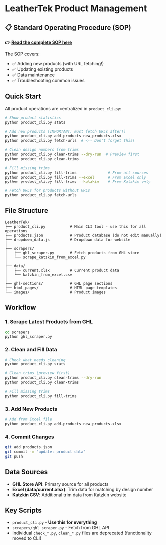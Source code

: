 # LeatherTek Product Management

## 📋 Standard Operating Procedure (SOP)

**👉 [Read the complete SOP here](SOP.md)**

The SOP covers:
- ✅ Adding new products (with URL fetching!)
- ✅ Updating existing products
- ✅ Data maintenance
- ✅ Troubleshooting common issues

## Quick Start

All product operations are centralized in `product_cli.py`:

```bash
# Show product statistics
python product_cli.py stats

# Add new products (IMPORTANT: must fetch URLs after!)
python product_cli.py add-products new_products.xlsx
python product_cli.py fetch-urls  # <-- Don't forget this!

# Clean design numbers from trims
python product_cli.py clean-trims --dry-run  # Preview first
python product_cli.py clean-trims

# Fill missing trims
python product_cli.py fill-trims              # From all sources
python product_cli.py fill-trims --excel      # From Excel only
python product_cli.py fill-trims --katzkin    # From Katzkin only

# Fetch URLs for products without URLs
python product_cli.py fetch-urls
```

## File Structure

```
LeatherTek/
├── product_cli.py           # Main CLI tool - use this for all operations
├── products.json            # Product database (do not edit manually)
├── dropdown_data.js         # Dropdown data for website
│
├── scrapers/
│   ├── ghl_scraper.py       # Fetch products from GHL store
│   └── scrape_katzkin_from_excel.py
│
├── data/
│   ├── current.xlsx         # Current product data
│   └── katzkin_from_excel.csv
│
├── ghl-sections/            # GHL page sections
├── html_pages/              # HTML page templates
└── images/                  # Product images
```

## Workflow

### 1. Scrape Latest Products from GHL
```bash
cd scrapers
python ghl_scraper.py
```

### 2. Clean and Fill Data
```bash
# Check what needs cleaning
python product_cli.py stats

# Clean trims (preview first)
python product_cli.py clean-trims --dry-run
python product_cli.py clean-trims

# Fill missing trims
python product_cli.py fill-trims
```

### 3. Add New Products
```bash
# Add from Excel file
python product_cli.py add-products new_products.xlsx
```

### 4. Commit Changes
```bash
git add products.json
git commit -m "update: product data"
git push
```

## Data Sources

- **GHL Store API**: Primary source for all products
- **Excel (data/current.xlsx)**: Trim data for matching by design number
- **Katzkin CSV**: Additional trim data from Katzkin website

## Key Scripts

- `product_cli.py` - **Use this for everything**
- `scrapers/ghl_scraper.py` - Fetch from GHL API
- Individual `check_*.py`, `clean_*.py` files are deprecated (functionality moved to CLI)
